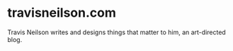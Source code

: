 travisneilson.com
=================

Travis Neilson writes and designs things that matter to him, an art-directed blog.
